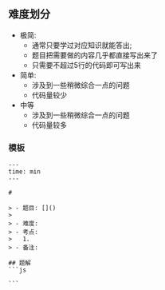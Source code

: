## 难度划分

- 极简: 
	- 通常只要学过对应知识就能答出;
	- 题目把需要做的内容几乎都直接写出来了
	- 只需要不超过5行的代码即可写出来
- 简单: 
	- 涉及到一些稍微综合一点的问题
	- 代码量较少
- 中等
  - 涉及到一些稍微综合一点的问题
  - 代码量较多






### 模板

````plain
---
time: min
---

# 

> - 题目: []()
>
> - 难度: 
> - 考点: 
> 	1. 
> - 备注:

## 题解
```js

```
````





